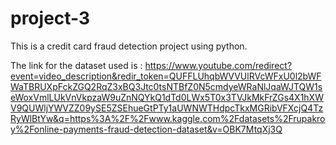 # project-3
This is a credit card fraud detection project using python.

The link for the dataset used is : https://www.youtube.com/redirect?event=video_description&redir_token=QUFFLUhqbWVVUlRVcWFxU0l2bWFWaTBRUXpFckZGQ2RqZ3xBQ3Jtc0tsNTBfZ0N5cmdyeWRaNlJqaWJTQW1seWoxVmlLUkVnVkpzaW9uZnNQYkQ1dTd0LWx5T0x3TVJkMkFrZGs4X1hXWV9QUWljYWVZZ09ySE5ZSEhueGtPTy1aUWNWTHdpcTkxMGRibVFXcjQ4TzRyWlBtYw&q=https%3A%2F%2Fwww.kaggle.com%2Fdatasets%2Frupakroy%2Fonline-payments-fraud-detection-dataset&v=OBK7MtqXj3Q


